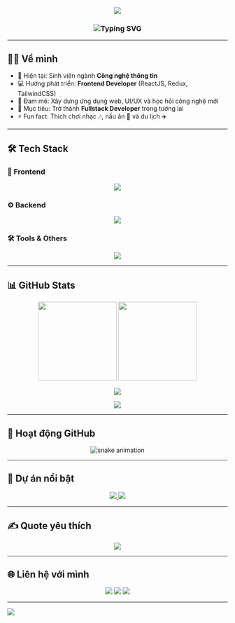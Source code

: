 <!-- Banner Glow -->
<p align="center">
  <img src="https://capsule-render.vercel.app/api?type=waving&color=0:ff00cc,100:333399&height=200&section=header&text=Khanh%20Dao&fontSize=50&fontColor=fff&animation=twinkling&fontAlignY=35&desc=Frontend%20Developer%20|%20ReactJS%20%7C%20Redux%20%7C%20TailwindCSS&descAlignY=55&descAlign=50"/>
</p>

<!-- Hiệu ứng gõ chữ nhiều màu -->
<h3 align="center">
  <img src="https://readme-typing-svg.herokuapp.com?size=28&duration=4000&pause=1000&color=FF4B2B&center=true&vCenter=true&width=700&lines=👋HI,+I'm+Khanh+Dao;💻+Frontend+Developer;🚀+ReactJS+%7C+Redux+Toolkit+%7C+Tailwind;✨+Always+Learning+New+Things" alt="Typing SVG" />
</h3>

---

## 👨‍💻 Về mình
- 🌱 Hiện tại: Sinh viên ngành **Công nghệ thông tin**  
- 💻 Hướng phát triển: **Frontend Developer** (ReactJS, Redux, TailwindCSS)  
- 🚀 Đam mê: Xây dựng ứng dụng web, UI/UX và học hỏi công nghệ mới  
- 🎯 Mục tiêu: Trở thành **Fullstack Developer** trong tương lai  
- ⚡ Fun fact: Thích chơi nhạc 🎶, nấu ăn 🍳 và du lịch ✈️  

---

## 🛠️ Tech Stack

### 🚀 Frontend  
<p align="center">
  <img src="https://skillicons.dev/icons?i=js,ts,react,redux,tailwind,html,css,vite" />
</p>

### ⚙️ Backend  
<p align="center">
  <img src="https://skillicons.dev/icons?i=nodejs,express,mysql,java" />
</p>

### 🛠️ Tools & Others  
<p align="center">
  <img src="https://skillicons.dev/icons?i=git,github,vscode,postman,figma" />
</p>

---

## 📊 GitHub Stats
<p align="center">
  <img src="https://github-readme-stats.vercel.app/api?username=khanhh89&show_icons=true&theme=tokyonight&hide_border=true" height="180em"/>
  <img src="https://github-readme-streak-stats.herokuapp.com/?user=khanhh89&theme=tokyonight&hide_border=true" height="180em"/>
</p>

<p align="center">
  <img src="https://github-readme-stats.vercel.app/api/top-langs/?username=khanhh89&layout=compact&theme=tokyonight&hide_border=true"/>
</p>

<p align="center">
  <img src="https://github-profile-trophy.vercel.app/?username=khanhh89&theme=tokyonight&no-frame=true&row=1&column=7" />
</p>

---

## 🐍 Hoạt động GitHub
<p align="center">
  <img src="https://github.com/khanhh89/khanhh89/blob/output/github-contribution-grid-snake.svg" alt="snake animation"/>
</p>

---

## 🚀 Dự án nổi bật
<p align="center">
  <a href="https://github.com/khanhh89/game-key-shop">
    <img src="https://github-readme-stats.vercel.app/api/pin/?username=khanhh89&repo=game-key-shop&theme=tokyonight" />
  </a>
  <a href="https://github.com/khanhh89/online-learning">
    <img src="https://github-readme-stats.vercel.app/api/pin/?username=khanhh89&repo=online-learning&theme=tokyonight" />
  </a>
</p>

---

## ✍️ Quote yêu thích
<p align="center">
  <img src="https://quotes-github-readme.vercel.app/api?type=horizontal&theme=tokyonight" />
</p>

---

## 🌐 Liên hệ với mình
<p align="center">
  <a href="mailto:yourmail@example.com"><img src="https://img.shields.io/badge/Email-FF4B2B?style=for-the-badge&logo=gmail&logoColor=white"/></a>
  <a href="https://linkedin.com/in/yourprofile"><img src="https://img.shields.io/badge/LinkedIn-0A66C2?style=for-the-badge&logo=linkedin&logoColor=white"/></a>
  <a href="https://your-website.com"><img src="https://img.shields.io/badge/Portfolio-FF9800?style=for-the-badge&logo=firefox&logoColor=white"/></a>
</p>

---

<!-- Footer Gradient Wave -->
<img src="https://capsule-render.vercel.app/api?type=waving&color=0:333399,100:ff00cc&height=120&section=footer"/>
